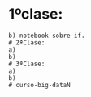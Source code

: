 # 1ºclase: 
```a) notebook  sobre print.
b) notebook sobre if.
# 2ªClase: 
a)
b)
# 3ªClase: 
a)
b)
# curso-big-dataN
